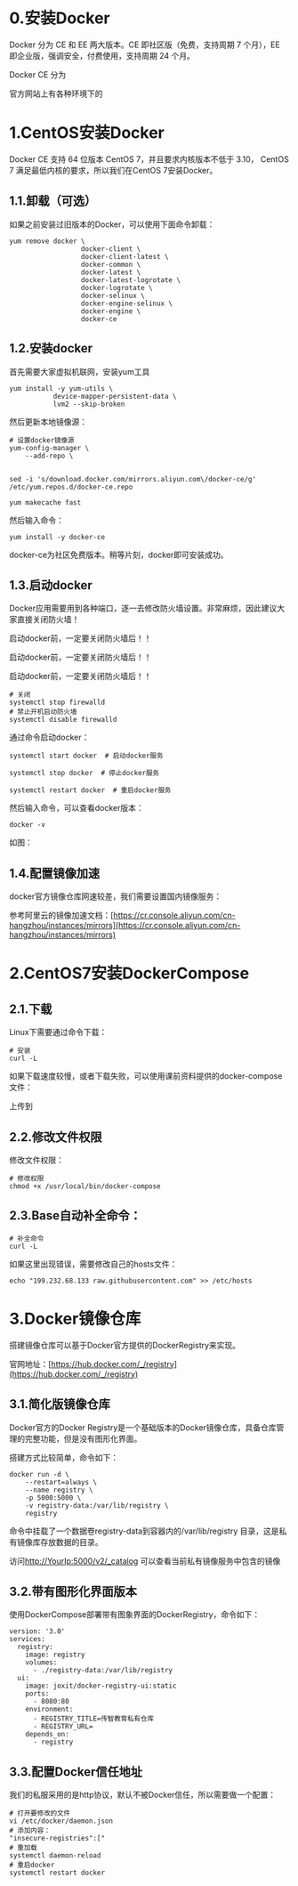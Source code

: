 # 0.安装Docker

Docker 分为 CE 和 EE 两大版本。CE 即社区版（免费，支持周期 7 个月），EE 即企业版，强调安全，付费使用，支持周期 24 个月。

Docker CE 分为 

官方网站上有各种环境下的 

# 1.CentOS安装Docker

Docker CE 支持 64 位版本 CentOS 7，并且要求内核版本不低于 3.10， CentOS 7 满足最低内核的要求，所以我们在CentOS 7安装Docker。

## 1.1.卸载（可选）

如果之前安装过旧版本的Docker，可以使用下面命令卸载：

```
yum remove docker \
                  docker-client \
                  docker-client-latest \
                  docker-common \
                  docker-latest \
                  docker-latest-logrotate \
                  docker-logrotate \
                  docker-selinux \
                  docker-engine-selinux \
                  docker-engine \
                  docker-ce
```

## 1.2.安装docker

首先需要大家虚拟机联网，安装yum工具

```
yum install -y yum-utils \
           device-mapper-persistent-data \
           lvm2 --skip-broken
```

然后更新本地镜像源：

```
# 设置docker镜像源
yum-config-manager \
    --add-repo \
    
    
sed -i 's/download.docker.com/mirrors.aliyun.com\/docker-ce/g' /etc/yum.repos.d/docker-ce.repo
​
yum makecache fast
```

然后输入命令：

```
yum install -y docker-ce
```

docker-ce为社区免费版本。稍等片刻，docker即可安装成功。

## 1.3.启动docker

Docker应用需要用到各种端口，逐一去修改防火墙设置。非常麻烦，因此建议大家直接关闭防火墙！

启动docker前，一定要关闭防火墙后！！

启动docker前，一定要关闭防火墙后！！

启动docker前，一定要关闭防火墙后！！

```
# 关闭
systemctl stop firewalld
# 禁止开机启动防火墙
systemctl disable firewalld
```

通过命令启动docker：

```
systemctl start docker  # 启动docker服务
​
systemctl stop docker  # 停止docker服务
​
systemctl restart docker  # 重启docker服务
```

然后输入命令，可以查看docker版本：

```
docker -v
```

如图：

 

## 1.4.配置镜像加速

docker官方镜像仓库网速较差，我们需要设置国内镜像服务：

参考阿里云的镜像加速文档：[https://cr.console.aliyun.com/cn-hangzhou/instances/mirrors](https://cr.console.aliyun.com/cn-hangzhou/instances/mirrors)

# 2.CentOS7安装DockerCompose

## 2.1.下载

Linux下需要通过命令下载：

```
# 安装
curl -L 
```

如果下载速度较慢，或者下载失败，可以使用课前资料提供的docker-compose文件：

上传到

## 2.2.修改文件权限

修改文件权限：

```
# 修改权限
chmod +x /usr/local/bin/docker-compose
```

## 2.3.Base自动补全命令：

```
# 补全命令
curl -L 
```

如果这里出现错误，需要修改自己的hosts文件：

```
echo "199.232.68.133 raw.githubusercontent.com" >> /etc/hosts
```

# 3.Docker镜像仓库

搭建镜像仓库可以基于Docker官方提供的DockerRegistry来实现。

官网地址：[https://hub.docker.com/_/registry](https://hub.docker.com/_/registry)

## 3.1.简化版镜像仓库

Docker官方的Docker Registry是一个基础版本的Docker镜像仓库，具备仓库管理的完整功能，但是没有图形化界面。

搭建方式比较简单，命令如下：

```
docker run -d \
    --restart=always \
    --name registry \
    -p 5000:5000 \
    -v registry-data:/var/lib/registry \
    registry
```

命令中挂载了一个数据卷registry-data到容器内的/var/lib/registry 目录，这是私有镜像库存放数据的目录。

访问[http://YourIp:5000/v2/_catalog](http://YourIp:5000/v2/_catalog) 可以查看当前私有镜像服务中包含的镜像

## 3.2.带有图形化界面版本

使用DockerCompose部署带有图象界面的DockerRegistry，命令如下：

```
version: '3.0'
services:
  registry:
    image: registry
    volumes:
      - ./registry-data:/var/lib/registry
  ui:
    image: joxit/docker-registry-ui:static
    ports:
      - 8080:80
    environment:
      - REGISTRY_TITLE=传智教育私有仓库
      - REGISTRY_URL=
    depends_on:
      - registry
```

## 3.3.配置Docker信任地址

我们的私服采用的是http协议，默认不被Docker信任，所以需要做一个配置：

```
# 打开要修改的文件
vi /etc/docker/daemon.json
# 添加内容：
"insecure-registries":["
# 重加载
systemctl daemon-reload
# 重启docker
systemctl restart docker
```